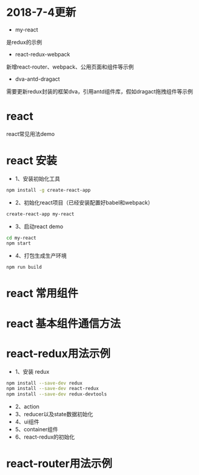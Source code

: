 # 2018-7-4更新
* my-react

是redux的示例<br/>

* react-redux-webpack

新增react-router、webpack、公用页面和组件等示例<br/>

* dva-antd-dragact

需要更新redux封装的框架dva，引用antd组件库，假如dragact拖拽组件等示例<br/>

# react
react常见用法demo

# react 安装
* 1、安装初始化工具
```bash
npm install -g create-react-app
```
* 2、初始化react项目（已经安装配置好babel和webpack）
```bash
create-react-app my-react
```
* 3、启动react demo
```bash
cd my-react
npm start
```
* 4、打包生成生产环境
```bash
npm run build
```

# react 常用组件

# react 基本组件通信方法

# react-redux用法示例
* 1、安装 redux
```bash
npm install --save-dev redux
npm install --save-dev react-redux
npm install --save-dev redux-devtools
```
* 2、action
* 3、reducer以及state数据初始化
* 4、ui组件
* 5、container组件
* 6、react-redux的初始化

# react-router用法示例
